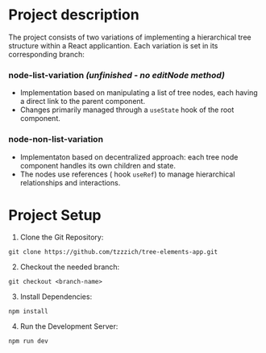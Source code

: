 # Project description

The project consists of two variations of implementing a hierarchical tree structure within a React applicantion. 
Each variation is set in its corresponding branch:

### node-list-variation *(unfinished - no editNode method)*
- Implementation based on manipulating a list of tree nodes, each having a direct link to the parent component.
- Changes primarily managed through a `useState` hook of the root component.

### node-non-list-variation
- Implementaton based on decentralized approach: each tree node component handles its own children and state.
- The nodes use references ( hook `useRef`) to manage hierarchical relationships and interactions.


# Project Setup
1. Clone the Git Repository:
```
git clone https://github.com/tzzzich/tree-elements-app.git
```
2. Checkout the needed branch:
```
git checkout <branch-name>
```

3. Install Dependencies:

```
npm install
```

4. Run the Development Server:
```
npm run dev
```
